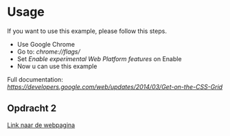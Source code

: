# Usage
If you want to use this example, please follow this steps.
* Use Google Chrome
* Go to: *chrome://flags/*
* Set *Enable experimental Web Platform features* on Enable
* Now u can use this example

Full documentation: *https://developers.google.com/web/updates/2014/03/Get-on-the-CSS-Grid*

## Opdracht 2
[Link naar de webpagina](http://martijnnieuwenhuizen.github.io/css-to-the-rescue/two/)